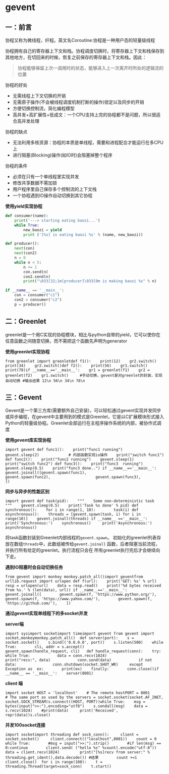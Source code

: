 # gevent

## 一：前言

协程又称为微线程，纤程。英文名Coroutine:协程是一种用户态的轻量级线程

协程拥有自己的寄存器上下文和栈。协程调度切换时，将寄存器上下文和栈保存到其他地方，在切回来的时候，恢复之前保存的寄存器上下文和栈。因此：

> 协程能够保留上次一调用时的状态，能够进入上一次离开时所处的逻辑流的位置

 协程的好处

* 无需线程上下文切换的开销
* 无需原子操作\(不会被线程调度机制打断的操作\)锁定以及同步的开销
* 方便切换控制流，简化编程模型
* 高并发+高扩展性+低成文：一个CPU支持上完的协程都不是问题，所以很适合高并发处理

协程的缺点

* 无法利用多核资源：协程的本质是单线程，需要和进程配合才能运行在多CPU上
* 进行阻塞\(Blocking\)操作\(如IO时\)会阻塞掉整个程序

协程的条件

* 必须在只有一个单线程里实现并发
* 修改共享数据不需加锁
* 用户程序里自己保存多个控制流的上下文栈
* 一个协程遇到IO操作自动切换到其它协程

**使用yield实现协程**

```python
def consumer(name):
    print('---> starting eating baozi...')
    while True:
        new_baozi = yield
        print ('[%s] is eating baozi %s' % (name, new_baozi))

def producer():
    next(con)
    next(con2)
    n = 0
    while n < 5:
        n += 1
        con.send(n)
        con2.send(n)
        print("\033[32;1m[producer]\033[0m is making baozi %s" % n)

if __name__ == '__main__':
    con = consumer("c1")
    con2 = consumer("c2")
    p = producer()
```

## 二：Greenlet

greenlet是一个用C实现的协程模块，相比与python自带的yield，它可以使你在任意函数之间随意切换，而不需把这个函数先声明为generator

**使用greenlet实现协程**

```text
from greenlet import greenletdef f1():    print(12)    gr2.switch()    print(34)    gr2.switch()def f2():    print(56)    gr1.switch()    print(78)if __name__=='__main__':    gr1 = greenlet(f1)    gr2 = greenlet(f2)    gr1.switch()     #手动切换，gevent是对greenlet的封装，实现自动切换 #输出结果 12\n 56\n 34\n 78\n
```

## 三：Gevent

Gevent是一个第三方库\(需要额外自己安装\)，可以轻松通过gevent实现并发同步或异步编程，在gevent中主要用到的模式是Greenlet，它是以C扩展模块形式接入Python的轻量级协程。Greenlet全部运行在主程序操作系统的内部，被协作式调度

**使用gevent库实现协程**

```text
import gevent def func1():    print("func1 running")    gevent.sleep(2)             # 内部函数实现io操作    print("switch func1") def func2():    print("func2 running")    gevent.sleep(1)    print("switch func2") def func3():    print("func3  running")    gevent.sleep(0.5)    print("func3 done..") if __name__=='__main__':    gevent.joinall([gevent.spawn(func1),                    gevent.spawn(func2),                    gevent.spawn(func3),                    ])
```

**同步与异步的性能区别**

```text
import gevent def task(pid):    """    Some non-deterministic task    """    gevent.sleep(0.5)    print('Task %s done' % pid) def synchronous():    for i in range(1, 10):        task(i) def asynchronous():    threads = [gevent.spawn(task, i) for i in range(10)]    gevent.joinall(threads) if __name__ =='__main__':    print('Synchronous:')    synchronous()     print('Asynchronous:')    asynchronous()
```

将task函数封装到Greenlet内部线程的`gevent.spawn`。 初始化的greenlet列表存放在数组`threads`中，此数组被传给`gevent.joinall` 函数，后者阻塞当前流程，并执行所有给定的greenlet。执行流程只会在 所有greenlet执行完后才会继续向下走。　　

**遇到IO阻塞时会自动切换任务**

```text
from gevent import monkey monkey.patch_all()import geventfrom  urllib.request import urlopen def f(url):    print('GET: %s' % url)    resp = urlopen(url)    data = resp.read()    print('%d bytes received from %s.' % (len(data), url)) if __name__=='__main__':    gevent.joinall([        gevent.spawn(f, 'https://www.python.org/'),        gevent.spawn(f, 'https://www.yahoo.com/'),        gevent.spawn(f, 'https://github.com/'),    ])
```

**通过gevent实现单线程下的多socket并发**

**server端**

```text
import sysimport socketimport timeimport gevent from gevent import socket,monkeymonkey.patch_all()  def server(port):    s = socket.socket()    s.bind(('0.0.0.0', port))    s.listen(500)    while True:        cli, addr = s.accept()        gevent.spawn(handle_request, cli)   def handle_request(conn):    try:        while True:            data = conn.recv(1024)            print("recv:", data)            conn.send(data)            if not data:                conn.shutdown(socket.SHUT_WR)     except Exception as  ex:        print(ex)    finally:        conn.close()if __name__ == '__main__':    server(8001)
```

**client 端**

```text
import socket HOST = 'localhost'    # The remote hostPORT = 8001           # The same port as used by the servers = socket.socket(socket.AF_INET, socket.SOCK_STREAM)s.connect((HOST, PORT))while True:    msg = bytes(input(">>:"),encoding="utf8")    s.sendall(msg)    data = s.recv(1024)    #print(data)     print('Received', repr(data))s.close()
```

**并发100socket连接**

```text
import socketimport threading def sock_conn():     client = socket.socket()     client.connect(("localhost",8001))    count = 0    while True:        #msg = input(">>:").strip()        #if len(msg) == 0:continue        client.send( ("hello %s" %count).encode("utf-8"))         data = client.recv(1024)         print("[%s]recv from server:" % threading.get_ident(),data.decode()) #结果        count +=1    client.close()  for i in range(100):    t = threading.Thread(target=sock_conn)    t.start()
```


